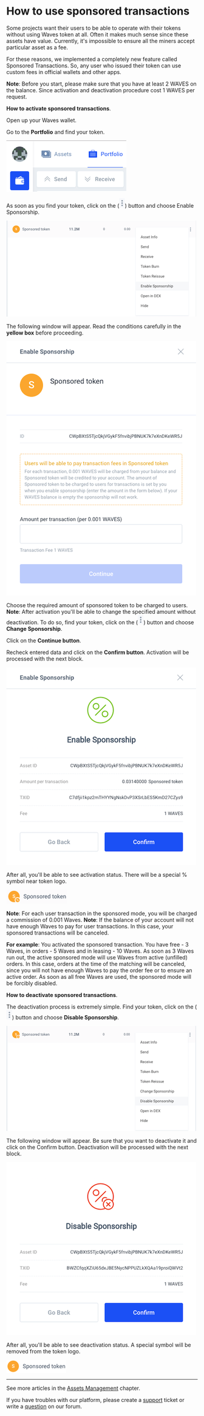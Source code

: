 # How to use sponsored transactions

Some projects want their users to be able to operate with their tokens without using Waves token at all. Often it makes much sense since these assets have value. Currently, it's impossible to ensure all the miners accept particular asset as a fee.

For these reasons, we implemented a completely new feature called Sponsored Transactions. So, any user who issued their token can use custom fees in official wallets and other apps.

**Note**: Before you start, please make sure that you have at least 2 WAVES on the balance. Since activation and deactivation procedure cost 1 WAVES per request.

**How to activate sponsored transactions**.

Open up your Waves wallet.

Go to the **Portfolio** and find your token.

![](/_assets/sponsored_transaction_01.png)

As soon as you find your token, click on the (![](/_assets/sponsored_transaction_02.png)) button and choose Enable Sponsorship.

![](/_assets/sponsored_transaction_03.png)

The following window will appear. Read the conditions carefully in the **yellow box** before proceeding.

![](/_assets/sponsored_transaction_04.png)

Choose the required amount of sponsored token to be charged to users.
**Note**: After activation you'll be able to change the specified amount without deactivation. To do so, find your token, click on the (![](/_assets/sponsored_transaction_02.png)) button and choose **Change Sponsorship**.

Click on the **Continue button**.

Recheck entered data and click on the **Confirm button**. Activation will be processed with the next block.

![](/_assets/sponsored_transaction_05.png)

After all, you'll be able to see activation status. There will be a special % symbol near token logo.

![](/_assets/sponsored_transaction_06.png)

**Note**: For each user transaction in the sponsored mode, you will be charged a commission of 0.001 Waves.
**Note**: If the balance of your account will not have enough Waves to pay for user transactions. In this case, your sponsored transactions will be canceled.

**For example**: You activated the sponsored transaction. You have free - 3 Waves, in orders - 5 Waves and in leasing - 10 Waves. As soon as 3 Waves run out, the active sponsored mode will use Waves from active (unfilled) orders. In this case, orders at the time of the matching will be canceled, since you will not have enough Waves to pay the order fee or to ensure an active order. As soon as all free Waves are used, the sponsored mode will be forcibly disabled.​

**How to deactivate sponsored transactions**.

The deactivation process is extremely simple. Find your token, click on the (![](/_assets/sponsored_transaction_02.png)) button and choose **Disable Sponsorship**.

![](/_assets/sponsored_transaction_07.png)

The following window will appear.
Be sure that you want to deactivate it and click on the Confirm button.
Deactivation will be processed with the next block.

![](/_assets/sponsored_transaction_08.png)

After all, you'll be able to see deactivation status. A special symbol will be removed from the token logo.

![](/_assets/sponsored_transaction_09.png)

___

See more articles in the [Assets Management](/waves-client/assets-management.md) chapter.

If  you have troubles with our platform, please create a [support](https://support.wavesplatform.com/) ticket or write a [question](https://forum.wavesplatform.com/) on our forum.
